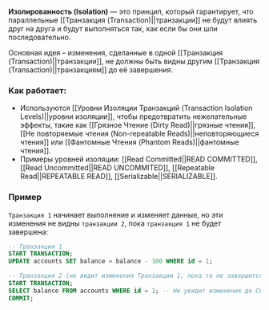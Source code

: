 **Изолированность (Isolation)** — это принцип, который гарантирует, что параллельные [[Транзакция (Transaction)||транзакции]] не будут влиять друг на друга и будут выполняться так, как если бы они шли последовательно.

Основная идея – изменения, сделанные в одной [[Транзакция (Transaction)||транзакции]], не должны быть видны другим [[Транзакция (Transaction)||транзакциям]] до её завершения.


### Как работает:

- Используются [[Уровни Изоляции Транзакций (Transaction Isolation Levels)||уровни изоляции]], чтобы предотвратить нежелательные эффекты, такие как [[Грязное Чтение (Dirty Read)||грязные чтения]], [[Не повторяемые чтения (Non-repeatable Reads)||неповторяющиеся чтения]] или [[Фантомные Чтения (Phantom Reads)||фантомные чтения]].
- Примеры уровней изоляции: [[Read Committed||READ COMMITTED]], [[Read Uncommitted||READ UNCOMMITED]], [[Repeatable Read||REPEATABLE READ]], [[Serializable||SERIALIZABLE]].


### Пример

`Транзакция 1` начинает выполнение и изменяет данные, но эти изменения не видны `транзакции 2`, пока `транзакция 1` не будет завершена:

```sql
-- Транзакция 1
START TRANSACTION;
UPDATE accounts SET balance = balance - 100 WHERE id = 1;

-- Транзакция 2 (не видит изменения Транзакции 1, пока та не завершится)
START TRANSACTION;
SELECT balance FROM accounts WHERE id = 1; -- Не увидит изменения до COMMIT Транзакции 1
COMMIT;
```
